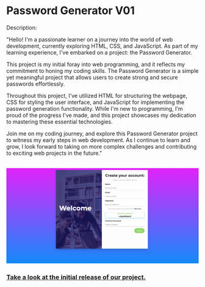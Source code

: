 # Password Generator V01
 Description:

"Hello! I'm a passionate learner on a journey into the world of web development, currently exploring HTML, CSS, and JavaScript. As part of my learning experience, I've embarked on a project: the Password Generator.

This project is my initial foray into web programming, and it reflects my commitment to honing my coding skills. The Password Generator is a simple yet meaningful project that allows users to create strong and secure passwords effortlessly.

Throughout this project, I've utilized HTML for structuring the webpage, CSS for styling the user interface, and JavaScript for implementing the password generation functionality. While I'm new to programming, I'm proud of the progress I've made, and this project showcases my dedication to mastering these essential technologies.

Join me on my coding journey, and explore this Password Generator project to witness my early steps in web development. As I continue to learn and grow, I look forward to taking on more complex challenges and contributing to exciting web projects in the future."

<br>
<img src="./img/1.png" alt="bg">

<h3><a href="#">Take a look at the initial release of our project.</a></h3>
